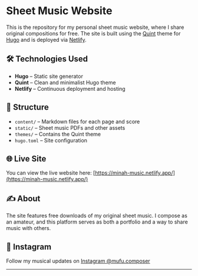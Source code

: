 # Sheet Music Website

This is the repository for my personal sheet music website, where I share original compositions for free. The site is built using the [Quint](https://github.com/victoriadrake/hugo-theme-quint?tab=readme-ov-file) theme for [Hugo](https://gohugo.io/) and is deployed via [Netlify](https://www.netlify.com/).

## 🛠️ Technologies Used
- **Hugo** – Static site generator
- **Quint** – Clean and minimalist Hugo theme
- **Netlify** – Continuous deployment and hosting

## 📁 Structure
- `content/` – Markdown files for each page and score
- `static/` – Sheet music PDFs and other assets
- `themes/` – Contains the Quint theme
- `hugo.toml` – Site configuration

## 🌐 Live Site
You can view the live website here: [https://minah-music.netlify.app/](https://minah-music.netlify.app/)

## ✍️ About
The site features free downloads of my original sheet music. I compose as an amateur, and this platform serves as both a portfolio and a way to share music with others.

## 📸 Instagram
Follow my musical updates on [Instagram @mufu.composer](https://instagram.com/mufu.composer)

---

